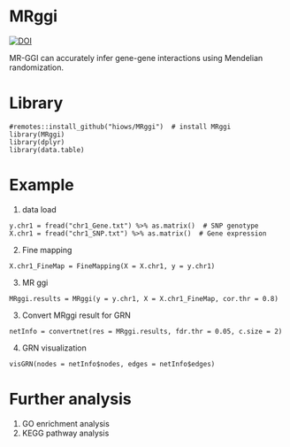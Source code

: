 # MRggi
[![DOI](https://zenodo.org/badge/717145137.svg)](https://zenodo.org/doi/10.5281/zenodo.10108230)

MR-GGI can accurately infer gene-gene interactions using Mendelian randomization.

# Library
```
#remotes::install_github("hiows/MRggi")  # install MRggi
library(MRggi)
library(dplyr)
library(data.table)
```

# Example
1. data load
```
y.chr1 = fread("chr1_Gene.txt") %>% as.matrix()  # SNP genotype
X.chr1 = fread("chr1_SNP.txt") %>% as.matrix()  # Gene expression
```
2. Fine mapping
```
X.chr1_FineMap = FineMapping(X = X.chr1, y = y.chr1)
```
3. MR ggi
```
MRggi.results = MRggi(y = y.chr1, X = X.chr1_FineMap, cor.thr = 0.8)
```
3. Convert MRggi result for GRN
```
netInfo = convertnet(res = MRggi.results, fdr.thr = 0.05, c.size = 2)
```
4. GRN visualization
```
visGRN(nodes = netInfo$nodes, edges = netInfo$edges)
```
#  Further analysis  
1. GO enrichment analysis
2. KEGG pathway analysis
